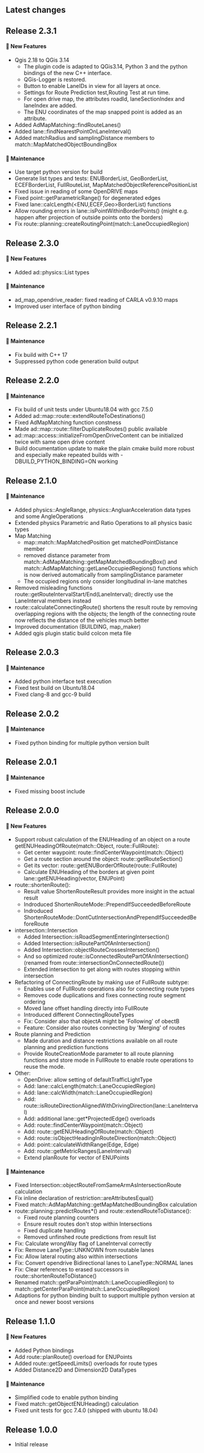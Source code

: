 ## Latest changes

## Release 2.3.1
#### :rocket: New Features
* Qgis 2.18 to QGis 3.14
   - The plugin code is adapted to QGis3.14, Python 3 and the python bindings of the new C++ interface.
   - QGis-Logger is restored.
   - Button to enable LaneIDs in view for all layers at once.
   - Settings for Route Prediction test,Routing Test at run time.
   - For open drive map, the attributes roadId, laneSectionIndex and laneIndex are added.
   - The ENU coordinates of the map snapped point is added as an attribute.
* Added AdMapMatching::findRouteLanes()
* Added lane::findNearestPointOnLaneInterval()
* Added matchRadius and samplingDistance members to match::MapMatchedObjectBoundingBox

#### :ghost: Maintenance
* Use target python version for build
* Generate list types and tests: ENUBorderList, GeoBorderList, ECEFBorderList,
  FullRouteList, MapMatchedObjectReferencePositionList
* Fixed issue in reading of some OpenDRIVE maps
* Fixed point::getParametricRange() for degenerated edges
* Fixed lane::calcLength(<ENU,ECEF,Geo>BorderList) functions
* Allow rounding errors in lane::isPointWithinBorderPoints() (might e.g. happen after projection of outside points onto the borders)
* Fix route::planning::createRoutingPoint(match::LaneOccupiedRegion)

## Release 2.3.0
#### :rocket: New Features
* Added ad::physics::<Type>List types
#### :ghost: Maintenance
* ad_map_opendrive_reader: fixed reading of CARLA v0.9.10 maps
* Improved user interface of python binding

## Release 2.2.1
#### :ghost: Maintenance
* Fix build with C++ 17
* Suppressed python code generation build output

## Release 2.2.0
#### :ghost: Maintenance
* Fix build of unit tests under Ubuntu18.04 with gcc 7.5.0
* Added ad::map::route::extendRouteToDestinations()
* Fixed AdMapMatching function constness
* Made ad::map::route::filterDuplicateRoutes() public available
* ad::map::access::initializeFromOpenDriveContent can be initialized twice with same open drive content
* Build documentation update to make the plain cmake build more robust and especially make repeated builds with -DBUILD_PYTHON_BINDING=ON working

## Release 2.1.0
#### :ghost: Maintenance
* Added physics::AngleRange, physics::AngluarAcceleration data types and some AngleOperations
* Extended physics Parametric and Ratio Operations to all physics basic types
* Map Matching
  - map::match::MapMatchedPosition get matchedPointDistance member
  - removed distance parameter from match::AdMapMatching::getMapMatchedBoundingBox() and match::AdMapMatching::getLaneOccupiedRegions() functions which is now derived automatically from samplingDistance parameter
  - The occupied regions only consider longitudinal in-lane matches
* Removed misleading functions route::getRouteIntervalStart/End(LaneInterval); directly use the LaneInterval members instead
* route::calculateConnectingRoute() shortens the result route by removing overlapping regions with the objects; the length of the connecting route now reflects the distance of the vehicles much better
* Improved documentation (BUILDING, map_maker)
* Added qgis plugin static build colcon meta file

## Release 2.0.3
#### :ghost: Maintenance
* Added python interface test execution
* Fixed test build on Ubuntu18.04
* Fixed clang-8 and gcc-9 build

## Release 2.0.2
#### :ghost: Maintenance
* Fixed python binding for multiple python version built

## Release 2.0.1
#### :ghost: Maintenance
* Fixed missing boost include

## Release 2.0.0
#### :rocket: New Features
* Support robust calculation of the ENUHeading of an object on a route getENUHeadingOfRoute(match::Object, route::FullRoute):
  - Get center waypoint: route::findCenterWaypoint(match::Object)
  - Get a route section around the object: route::getRouteSection()
  - Get its vector<ENUBorder>: route::getENUBorderOfRoute(route::FullRoute)
  - Calculate ENUHeading of the borders at given point lane::getENUHeading(vector<ENUBorder>, ENUPoint)
* route::shortenRoute():
  - Result value ShortenRouteResult provides more insight in the actual result
  - Indroduced ShortenRouteMode::PrependIfSucceededBeforeRoute
  - Indroduced ShortenRouteMode::DontCutIntersectionAndPrependIfSucceededBeforeRoute
* intersection::Intersection
  - Added Intersection::isRoadSegmentEnteringIntersection()
  - Added Intersection::isRoutePartOfAnIntersection()
  - Added Intersection::objectRouteCrossesIntersection()
  - And so optimized route::isConnectedRoutePartOfAnIntersection() (renamed from route::intersectionOnConnectedRoute())
  - Extended intersection to get along with routes stopping within intersection
* Refactoring of ConnectingRoute by making use of FullRoute subtype:
  - Enables use of FullRoute operations also for connecting route types
  - Removes code duplications and fixes connecting route segment ordering
  - Moved lane offset handling directly into FullRoute
  - Introduced different ConnectingRouteTypes
  - Fix: Consider also that objectA might be 'Following' of obectB
  - Feature: Consider also routes connecting by 'Merging' of routes
* Route planning and Prediction
  - Made duration and distance restrictions available on all route planning and prediction functions
  - Provide RouteCreationMode parameter to all route planning functions and store mode in FullRoute to enable route operations to reuse the mode.
* Other:
  - OpenDrive: allow setting of defaultTrafficLightType
  - Add: lane::calcLength(match::LaneOccupiedRegion)
  - Add: lane::calcWidth(match::LaneOccupiedRegion)
  - Add: route::isRouteDirectionAlignedWithDrivingDirection(lane::LaneInterval)
  - Add: additional lane::get*ProjectedEdge() overloads
  - Add: route::findCenterWaypoint(match::Object)
  - Add: route::getENUHeadingOfRoute(match::Object)
  - Add: route::isObjectHeadingInRouteDirection(match::Object)
  - Add: point::calculateWidthRange(Edge, Edge)
  - Add: route::getMetricRanges(LaneInterval)
  - Extend planRoute for vector of ENUPoints

#### :ghost: Maintenance
* Fixed Intersection::objectRouteFromSameArmAsIntersectionRoute calculation
* Fix inline declaration of restriction::areAttributesEqual()
* Fixed match::AdMapMatching::getMapMatchedBoundingBox calculation
* route::planning::predictRoutes*() and route::extendRouteToDistance():
  - Fixed route planning counters
  - Ensure result routes don't stop within Intersections
  - Fixed duplicate handling
  - Removed unfinshed route predictions from result list
* Fix: Calculate wrongWay flag of LaneInterval correctly
* Fix: Remove LaneType::UNKNOWN from routable lanes
* Fix: Allow lateral routing also within intersections
* Fix: Convert opendrive Bidirectional lanes to LaneType::NORMAL lanes
* Fix: Clear references to erased successors in route::shortenRouteToDistance()
* Renamed match::getParaPoint(match::LaneOccupiedRegion) to match::getCenterParaPoint(match::LaneOccupiedRegion)
* Adaptions for python binding built to support multiple python version at once and newer boost versions

## Release 1.1.0
#### :rocket: New Features
* Added Python bindings
* Add route::planRoute() overload for ENUPoints
* Added route::getSpeedLimits() overloads for route types
* Added Distance2D and Dimension2D DataTypes

#### :ghost: Maintenance
* Simplified code to enable python binding
* Fixed match::getObjectENUHeading() calculation
* Fixed unit tests for gcc 7.4.0 (shipped with ubuntu 18.04)

## Release 1.0.0
* Initial release
